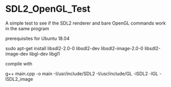 # SDL2_OpenGL_Test
A simple test to see if the SDL2 renderer and bare OpenGL commands work in the same program

prerequisites for Ubuntu 18.04

sudo apt-get install libsdl2-2.0-0 libsdl2-dev libsdl2-image-2.0-0 libsdl2-image-dev libgl-dev libgl1

compile with

g++ main.cpp -o main -I/usr/include/SDL2 -I/usr/include/GL -lSDL2 -lGL -lSDL2_image

